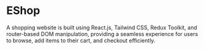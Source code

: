 # EShop
A shopping website is built using React.js, Tailwind CSS, Redux Toolkit, and router-based DOM manipulation, providing a seamless experience for users to browse, add items to their cart, and checkout efficiently.
